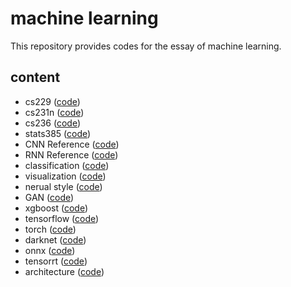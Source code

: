 # machine learning

This repository provides codes for the essay of machine learning.

## content

- cs229 ([code](https://github.com/gaoxinge/machine-learning/tree/master/cs229))
- cs231n ([code](https://github.com/gaoxinge/machine-learning/tree/master/cs231n))
- cs236 ([code](https://github.com/gaoxinge/machine-learning/tree/master/cs236))
- stats385 ([code](https://github.com/gaoxinge/machine-learning/tree/master/stats385))
- CNN Reference ([code](https://github.com/gaoxinge/machine-learning/tree/master/CNN%20Reference))
- RNN Reference ([code](https://github.com/gaoxinge/machine-learning/tree/master/RNN%20Reference))
- classification ([code](https://github.com/gaoxinge/machine-learning/tree/master/classification))
- visualization ([code](https://github.com/gaoxinge/machine-learning/tree/master/visualization))
- nerual style ([code](https://github.com/gaoxinge/machine-learning/tree/master/neural%20style))
- GAN ([code](https://github.com/gaoxinge/machine-learning/tree/master/GAN))
- xgboost ([code](https://github.com/gaoxinge/machine-learning/tree/master/xgboost))
- tensorflow ([code](https://github.com/gaoxinge/machine-learning/tree/master/tensorflow))
- torch ([code](https://github.com/gaoxinge/machine-learning/tree/master/torch))
- darknet ([code](https://github.com/gaoxinge/machine-learning/tree/master/darknet))
- onnx ([code](https://github.com/gaoxinge/machine-learning/tree/master/onnx))
- tensorrt ([code](https://github.com/gaoxinge/machine-learning/tree/master/tensorrt))
- architecture ([code](https://github.com/gaoxinge/machine-learning/tree/master/architecture))
